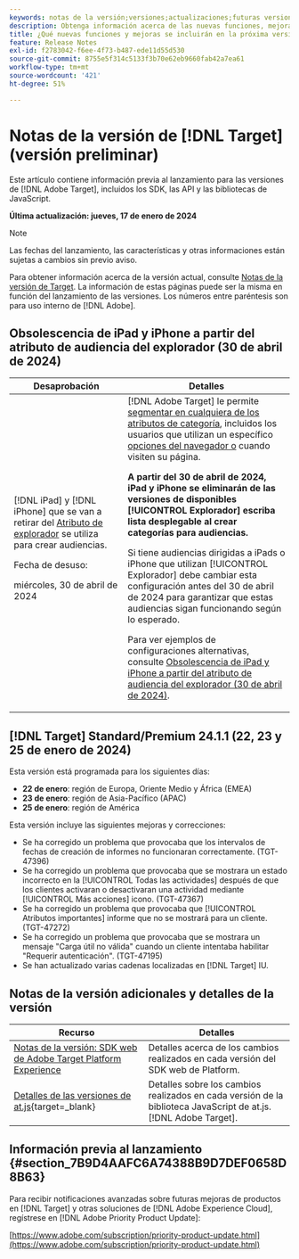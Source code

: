 ```yaml
---
keywords: notas de la versión;versiones;actualizaciones;futuras versiones;mejoras;nuevas funciones;correcciones;actualizaciones;versión preliminar
description: Obtenga información acerca de las nuevas funciones, mejoras y correcciones que incluirá la próxima versión de [!DNL Adobe Target], incluidos los SDK, las API y las bibliotecas de JavaScript.
title: ¿Qué nuevas funciones y mejoras se incluirán en la próxima versión de  [!DNL Target] ?
feature: Release Notes
exl-id: f2783042-f6ee-4f73-b487-ede11d55d530
source-git-commit: 8755e5f314c5133f3b70e62eb9660fab42a7ea61
workflow-type: tm+mt
source-wordcount: '421'
ht-degree: 51%

---
```


# Notas de la versión de [!DNL Target] (versión preliminar)

Este artículo contiene información previa al lanzamiento para las versiones de [!DNL Adobe Target], incluidos los SDK, las API y las bibliotecas de JavaScript.

**Última actualización: jueves, 17 de enero de 2024**

>[!NOTE]
>
>Las fechas del lanzamiento, las características y otras informaciones están sujetas a cambios sin previo aviso.
>
>Para obtener información acerca de la versión actual, consulte [Notas de la versión de Target](release-notes.md). La información de estas páginas puede ser la misma en función del lanzamiento de las versiones. Los números entre paréntesis son para uso interno de [!DNL Adobe].

## Obsolescencia de iPad y iPhone a partir del atributo de audiencia del explorador (30 de abril de 2024)

| Desaprobación | Detalles |
|--- |--- |
| [!DNL iPad] y [!DNL iPhone] que se van a retirar del [Atributo de explorador](/help/main/c-target/c-audiences/c-target-rules/browser.md) se utiliza para crear audiencias.<p>Fecha de desuso:<P>miércoles, 30 de abril de 2024 | [!DNL Adobe Target] le permite [segmentar en cualquiera de los atributos de categoría](/help/main/c-target/c-audiences/c-target-rules/target-rules.md), incluidos los usuarios que utilizan un específico [opciones del navegador o](/help/main/c-target/c-audiences/c-target-rules/browser.md) cuando visiten su página.<P><B>A partir del 30 de abril de 2024, iPad y iPhone se eliminarán de las versiones de disponibles [!UICONTROL Explorador] escriba lista desplegable al crear categorías para audiencias.</b><P>Si tiene audiencias dirigidas a iPads o iPhone que utilizan [!UICONTROL Explorador] debe cambiar esta configuración antes del 30 de abril de 2024 para garantizar que estas audiencias sigan funcionando según lo esperado.<p>Para ver ejemplos de configuraciones alternativas, consulte [Obsolescencia de iPad y iPhone a partir del atributo de audiencia del explorador (30 de abril de 2024)](/help/main/c-target/c-audiences/c-target-rules/browser.md#deprecation). |

## [!DNL Target] Standard/Premium 24.1.1 (22, 23 y 25 de enero de 2024)

Esta versión está programada para los siguientes días:

* **22 de enero**: región de Europa, Oriente Medio y África (EMEA)
* **23 de enero**: región de Asia-Pacífico (APAC)
* **25 de enero**: región de América

Esta versión incluye las siguientes mejoras y correcciones:

* Se ha corregido un problema que provocaba que los intervalos de fechas de creación de informes no funcionaran correctamente. (TGT-47396)
* Se ha corregido un problema que provocaba que se mostrara un estado incorrecto en la [!UICONTROL Todas las actividades] después de que los clientes activaran o desactivaran una actividad mediante [!UICONTROL Más acciones] icono. (TGT-47367)
* Se ha corregido un problema que provocaba que [!UICONTROL Atributos importantes] informe que no se mostrará para un cliente. (TGT-47272)
* Se ha corregido un problema que provocaba que se mostrara un mensaje &quot;Carga útil no válida&quot; cuando un cliente intentaba habilitar &quot;Requerir autenticación&quot;. (TGT-47195)
* Se han actualizado varias cadenas localizadas en [!DNL Target] IU.

## Notas de la versión adicionales y detalles de la versión

| Recurso | Detalles |
|--- |--- |
| [Notas de la versión: SDK web de Adobe Target Platform Experience](https://experienceleague.adobe.com/docs/experience-platform/edge/release-notes.html?lang=es) | Detalles acerca de los cambios realizados en cada versión del SDK web de Platform. |
| [Detalles de las versiones de at.js](https://experienceleague.corp.adobe.com/docs/target-dev/developer/client-side/at-js-implementation/target-atjs-versions.html?lang=es){target=_blank} | Detalles sobre los cambios realizados en cada versión de la biblioteca JavaScript de at.js. [!DNL Adobe Target]. |

## Información previa al lanzamiento {#section_7B9D4AAFC6A74388B9D7DEF0658D8B63}

Para recibir notificaciones avanzadas sobre futuras mejoras de productos en [!DNL Target] y otras soluciones de [!DNL Adobe Experience Cloud], regístrese en [!DNL Adobe Priority Product Update]:

[https://www.adobe.com/subscription/priority-product-update.html](https://www.adobe.com/subscription/priority-product-update.html)
